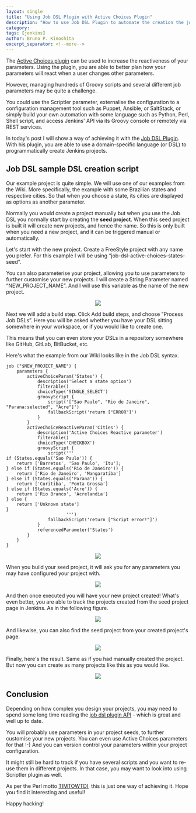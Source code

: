 ```yaml
---
layout: single
title: "Using Job DSL Plugin with Active Choices Plugin"
description: "How to use Job DSL Plugin to automate the creation the jobs with Active Choices parameters"
category:
tags: [jenkins]
author: Bruno P. Kinoshita
excerpt_separator: <!--more-->
---
```


The [Active Choices plugin](https://wiki.jenkins.io/display/JENKINS/Active+Choices+Plugin) can be
used to increase the reactiveness of your parameters. Using the plugin, you are able to better plan
how your parameters will react when a user changes other parameters.

However, managing hundreds of Groovy scripts and several different job parameters may be quite a challenge.

You could use the Scriptler parameter, externalise the configuration to a configuration management
tool such as Puppet, Ansible, or SaltStack, or simply build your own automation with some language
such as Python, Perl, Shell script, and access Jenkins' API via its Groovy console or remotely
via REST services.

In today's post I will show a way of achieving it with the [Job DSL Plugin](https://wiki.jenkins.io/display/JENKINS/Job+DSL+Plugin). With his plugin, you are able to use a domain-specific language (or DSL) to
programmatically create Jenkins projects.

<!--more-->

## Job DSL sample DSL creation script

Our example project is quite simple. We will use one of our examples from the Wiki. More specifically, the
example with some Brazilian states and respective cities. So that when you choose a state, its cities are displayed
as options as another parameter.

Normally you would create a project manually but when you use the Job DSL you normally start by creating
the **seed project**. When this seed project is built it will create new projects, and hence the name.
So this is only built when you need a new project, and it can be triggered manual or automatically.

Let's start with the new project. Create a FreeStyle project with any name you prefer.
For this example I will be using &ldquo;job-dsl-active-choices-states-seed&rdquo;.

You can also parameterise your project, allowing you to use parameters to further customise your
new projects. I will create a String Parameter named &ldquo;NEW_PROJECT_NAME&rdquo;. And I will use
this variable as the name of the new project.

<center><img src='{{ site.url }}/assets/posts/2018-01-29-using-job-dsl-plugin-with-active-choices-plugin/sc01.png' /></center>

Next we will add a build step. Click Add build steps, and choose &rdquo;Process Job DSLs&rdquo;. Here you
will be asked whether you have your DSL sitting somewhere in your workspace, or if you would like to create
one.

This means that you can even store your DSLs in a repository somewhere like GitHub, GitLab, BitBucket, etc.

Here's what the example from our Wiki looks like in the Job DSL syntax.

```
job ("$NEW_PROJECT_NAME") {
    parameters {
        activeChoiceParam('States') {
            description('Select a state option')
            filterable()
            choiceType('SINGLE_SELECT')
            groovyScript {
                script('["Sao Paulo", "Rio de Janeiro", "Parana:selected", "Acre"]')
                fallbackScript('return ["ERROR"]')
            }
        }
        activeChoiceReactiveParam('Cities') {
            description('Active Choices Reactive parameter')
            filterable()
            choiceType('CHECKBOX')
            groovyScript {
                script('''
if (States.equals('Sao Paulo')) {
	return ['Barretos', 'Sao Paulo', 'Itu'];
} else if (States.equals('Rio de Janeiro')) {
	return ['Rio de Janeiro', 'Mangaratiba']
} else if (States.equals('Parana')) {
	return ['Curitiba', 'Ponta Grossa']
} else if (States.equals('Acre')) {
	return ['Rio Branco', 'Acrelandia']
} else {
	return ['Unknown state']
}
                       ''')
                fallbackScript('return ["Script error!"]')
            }
            referencedParameter('States')
        }
    }
}
```

<center><img src='{{ site.url }}/assets/posts/2018-01-29-using-job-dsl-plugin-with-active-choices-plugin/sc02.png' /></center>

When you build your seed project, it will ask you for any parameters you may have configured your project
with.

<center><img src='{{ site.url }}/assets/posts/2018-01-29-using-job-dsl-plugin-with-active-choices-plugin/sc03.png' /></center>

And then once executed you will have your new project created! What's even better, you are able to track the
projects created from the seed project page in Jenkins. As in the following figure.

<center><img src='{{ site.url }}/assets/posts/2018-01-29-using-job-dsl-plugin-with-active-choices-plugin/sc04.png' /></center>

And likewise, you can also find the seed project from your created project's page.

<center><img src='{{ site.url }}/assets/posts/2018-01-29-using-job-dsl-plugin-with-active-choices-plugin/sc05.png' /></center>

Finally, here's the result. Same as if you had manually created the project. But now you can create as many
projects like this as you would like.

<center><img src='{{ site.url }}/assets/posts/2018-01-29-using-job-dsl-plugin-with-active-choices-plugin/sc06.png' /></center>

## Conclusion

Depending on how complex you design your projects, you may need to spend some long time
reading the [job dsl plugin API](https://jenkinsci.github.io/job-dsl-plugin/) - which is great and
well up to date.

You will probably use parameters in your project seeds, to further customise your new projects. You
can even use Active Choices parameters for that :-) And you can version control your parameters
within your project configuration.

It might still be hard to track if you have several scripts and you want to re-use them in
different projects. In that case, you may want to look into using Scriptler plugin as well.

As per the Perl motto [TIMTOWTDI](https://en.wikipedia.org/wiki/There%27s_more_than_one_way_to_do_it),
this is just one way of achieving it. Hope you find it interesting and useful!

Happy hacking!

